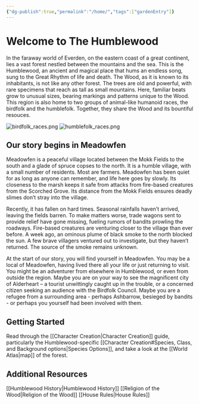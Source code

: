 ```yaml
---
{"dg-publish":true,"permalink":"/home/","tags":["gardenEntry"]}
---
```


# Welcome to The Humblewood

In the faraway world of Everden, on the eastern coast of a great continent, lies a vast forest nestled between the mountains and the sea. This is the Humblewood, an ancient and magical place that hums an endless song, sung to the Great Rhythm of life and death. The Wood, as it is known to its inhabitants, is not like any other forest. The trees are old and powerful, with rare specimens that reach as tall as small mountains. Here, familiar beats grow to unusual sizes, bearing markings and patterns unique to the Wood. This region is also home to two groups of animal-like humanoid races, the birdfolk and the humblefolk. Together, they share the Wood and its bountiful resouces.


![birdfolk_races.png](/img/user/assets/birdfolk_races.png)
![humblefolk_races.png](/img/user/assets/humblefolk_races.png)


## Our story begins in Meadowfen

Meadowfen is a peaceful village located between the Mokk Fields to the south and a glade of spruce copses to the north. It is a humble village, with a small number of residents. Most are farmers. Meadowfen has been quiet for as long as anyone can remember, and life here goes by slowly. Its closeness to the marsh keeps it safe from attacks from fire-based creatures from the Scorched Grove. Its distance from the Mokk Fields ensures deadly slimes don’t stray into the village.

Recently, it has fallen on hard times. Seasonal rainfalls haven’t arrived, leaving the fields barren. To make matters worse, trade wagons sent to provide relief have gone missing, fueling rumors of bandits prowling the roadways. Fire-based creatures are venturing closer to the village than ever before. A week ago, an ominous plume of black smoke to the north blocked the sun. A few brave villagers ventured out to investigate, but they haven’t returned. The source of the smoke remains unknown.

At the start of our story, you will find yourself in Meadowfen. You may be a local of Meadowfen, having lived there all your life or just returning to visit. You might be an adventurer from elsewhere in Humblewood, or even from outside the region. Maybe you are on your way to see the magnificent city of Alderheart – a tourist unwittingly caught up in the trouble, or a concerned citizen seeking an audience with the Birdfolk Council. Maybe you are a refugee from a surrounding area - perhaps Ashbarrow, besieged by bandits - or perhaps you yourself had been involved with them. 

## Getting Started

Read through the [[Character Creation\|Character Creation]] guide, particularly the Humblewood-specific [[Character Creation#Species, Class, and Background options\|Species Options]], and take a look at the [[World Atlas\|map]] of the forest. 

## Additional Resources
[[Humblewood History\|Humblewood History]]
[[Religion of the Wood\|Religion of the Wood]]
[[House Rules\|House Rules]]

